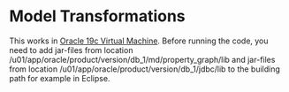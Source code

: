 # Model Transformations

This works in [Oracle 19c Virtual Machine](https://www.oracle.com/downloads/community/vts-hands-on-labs-downloads.html). Before running the code, you need to add jar-files from location /u01/app/oracle/product/version/db_1/md/property_graph/lib and jar-files from location /u01/app/oracle/product/version/db_1/jdbc/lib to the building path for example in Eclipse.

